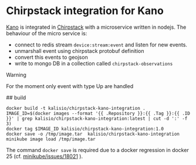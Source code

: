 # Chirpstack integration for Kano

[Kano](https://kalisio.github.io/kano/) is integrated in [Chirpstack](https://github.com/chirpstack/) with a microservice written in nodejs.
The behaviour of the micro service is:

  * connect to redis stream `device:stream:event` and listen for new events.
  * unmarshall event using chirpstack protobuf definition
  * convert this events to geojson
  * write to mongo DB in a collection called `chirpstack-observations`

> [!WARNING]
> For the moment only event with type Up are handled

## build

```shell
docker build -t kalisio/chirpstack-kano-integration .
IMAGE_ID=$(docker images --format '{{ .Repository }}:{{ .Tag }}:{{ .ID }}' | grep kalisio/chirpstack-kano-integration:latest | cut -d ':' -f 3)
docker tag $IMAGE_ID kalisio/chirpstack-kano-integration:1.0
docker save -o /tmp/image.tar  kalisio/chirpstack-kano-integration
minikube image load /tmp/image.tar
```

The command `docker save` is required due to a docker regression in docker 25 (cf. [minikube/issues/18021](https://github.com/kubernetes/minikube/issues/18021) ).
